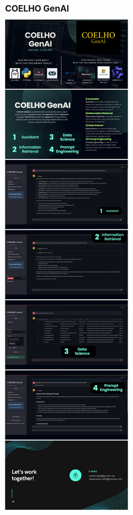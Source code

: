 # COELHO GenAI
<p float="left">
  <img src="assets/coelhogenai000A.png" width="400" />
  <img src="assets/coelhogenai000B.png" width="400" />
  <img src="assets/coelhogenai001.png" width="400" />
  <img src="assets/coelhogenai002.png" width="400" /> 
  <img src="assets/coelhogenai003.png" width="400" /> 
  <img src="assets/coelhogenai004.png" width="400" /> 
  <img src="assets/coelhogenaiEND.png" width="400" /> 
</p>